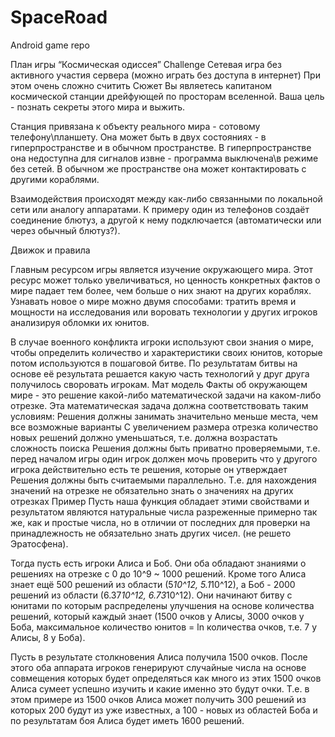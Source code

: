 SpaceRoad
=========

Android game repo


План игры “Космическая одиссея”
Challenge
Сетевая игра без активного участия сервера (можно играть без доступа в интернет)
При этом очень сложно считить
Сюжет
Вы являетесь капитаном космической станции дрейфующей по просторам вселенной. Ваша цель - познать секреты этого мира и выжить.

Станция привязана к объекту реального мира - сотовому телефону\планшету. Она может быть в двух состояниях - в гиперпространстве и в обычном пространстве. В гиперпространстве она недоступна для сигналов извне - программа выключена\в режиме без сетей. В обычном же пространстве она может контактировать с другими кораблями.

Взаимодействия происходят между как-либо связанными по локальной сети или аналогу аппаратами. К примеру один из телефонов создаёт соединение блютуз, а другой к нему подключается (автоматически или через обычный блютуз?).

Движок и правила

Главным ресурсом игры является изучение окружающего мира. Этот ресурс может только увеличиваться, но ценность конкретных фактов о мире падает тем более, чем больше о них знают на других кораблях. Узнавать новое о мире можно двумя способами: тратить время и мощности на исследования или воровать технологии у других игроков анализируя обломки их юнитов.

В случае военного конфликта игроки используют свои знания о мире, чтобы определить количество и характеристики своих юнитов, которые потом используются в пошаговой битве. По результатам битвы на основе её результата решается какую часть технологий у друг друга получилось своровать игрокам. 
Мат модель
Факты об окружающем мире - это решение какой-либо математической задачи на каком-либо отрезке. Эта математическая задача должна соответствовать таким условиям:
Решения должны занимать значительно меньше места, чем все возможные варианты
С увеличением размера отрезка количество новых решений должно уменьшаться, т.е. должна возрастать сложность поиска
Решения должны быть приватно проверяемыми, т.е. перед началом игры один игрок должен мочь проверить что у другого игрока действительно есть те решения, которые он утверждает
Решения должны быть считаемыми параллельно. Т.е. для нахождения значений на отрезке не обязательно знать о значениях на других отрезках
Пример
Пусть наша функция обладает этими свойствами и результатом являются натуральные числа разреженные примерно так же, как и простые числа, но в отличии от последних для проверки на принадлежность не обязательно знать других чисел. (не решето Эратосфена). 

Тогда пусть есть игроки Алиса и Боб. Они оба обладают знаниями о решениях на отрезке с 0 до 10^9 ~ 1000 решений. Кроме того Алиса знает ещё 500 решений из области (5*10^12, 5.1*10^12), а Боб - 2000 решений из области (6.37*10^12, 6.73*10^12). Они начинают битву с юнитами по которым распределены улучшения на основе количества решений, который каждый знает (1500 очков у Алисы, 3000 очков у Боба, максимальное количество юнитов = ln количества очков, т.е. 7 у Алисы, 8 у Боба). 

Пусть в результате столкновения Алиса получила 1500 очков. После этого оба аппарата игроков генерируют случайные числа на основе совмещения которых будет определяться как много из этих 1500 очков Алиса сумеет успешно изучить и какие именно это будут очки. Т.е. в этом примере из 1500 очков Алиса может получить 300 решений из которых 200 будут из уже известных, а 100 - новых из областей Боба и по результатам боя Алиса будет иметь 1600 решений.
